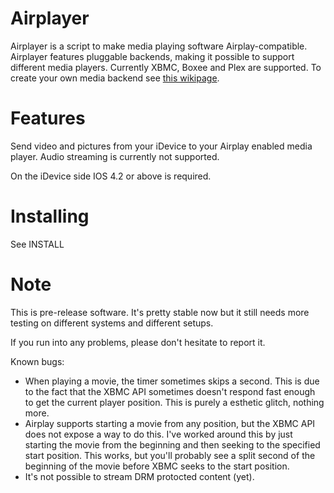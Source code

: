 Airplayer
============
Airplayer is a script to make media playing software Airplay-compatible.
Airplayer features pluggable backends, making it possible to support different
media players. Currently XBMC, Boxee and Plex are supported.
To create your own media backend
see [this wikipage](https://github.com/PascalW/XBMC-Airplayer/wiki/Media-backends).

Features
========
Send video and pictures from your iDevice to your Airplay enabled media player. Audio
streaming is currently not supported.

On the iDevice side IOS 4.2 or above is required.

Installing
==========

See INSTALL
    
    
Note
=========
This is pre-release software. It's pretty stable now but it still needs more testing
on different systems and different setups.

If you run into any problems, please don't hesitate to report it.

Known bugs:

* When playing a movie, the timer sometimes skips a second. This is due to the fact that the
XBMC API sometimes doesn't respond fast enough to get the current player position.
This is purely a esthetic glitch, nothing more.
* Airplay supports starting a movie from any position, but the XBMC API does not expose a way
to do this. I've worked around this by just starting the movie from the beginning and then seeking
to the specified start position. This works, but you'll probably see a split second of the beginning
of the movie before XBMC seeks to the start position.
* It's not possible to stream DRM protocted content (yet).